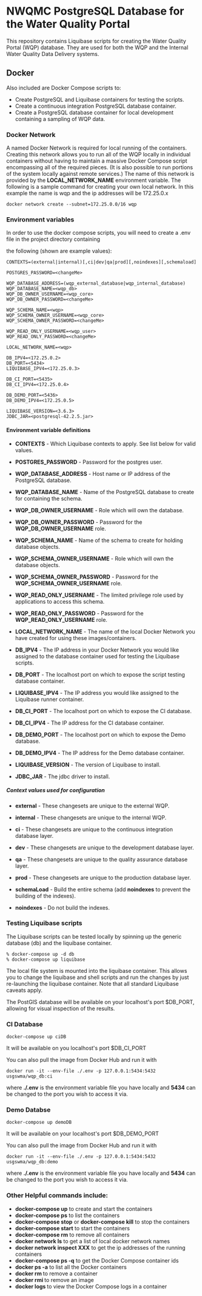 # NWQMC PostgreSQL Database for the Water Quality Portal

This repository contains Liquibase scripts for creating the Water Quality Portal (WQP) database. They are used for both the WQP and the Internal Water Quality Data Delivery systems.

## Docker
Also included are Docker Compose scripts to:
* Create PostgreSQL and Liquibase containers for testing the scripts.
* Create a continuous integration PostgreSQL database container.
* Create a PostgreSQL database container for local development containing a sampling of WQP data.

### Docker Network
A named Docker Network is required for local running of the containers. Creating this network allows you to run all of the WQP locally in individual containers without having to maintain a massive Docker Compose script encompassing all of the required pieces. (It is also possible to run portions of the system locally against remote services.) The name of this network is provided by the __LOCAL_NETWORK_NAME__ environment variable. The following is a sample command for creating your own local network. In this example the name is wqp and the ip addresses will be 172.25.0.x

```
docker network create --subnet=172.25.0.0/16 wqp
```

### Environment variables
In order to use the docker compose scripts, you will need to create a .env file in the project directory containing

the following (shown are example values):

```
CONTEXTS=(external|internal)[,ci|dev|qa|prod][,noindexes][,schemaload]

POSTGRES_PASSWORD=<changeMe>

WQP_DATABASE_ADDRESS=(wqp_external_database|wqp_internal_database)
WQP_DATABASE_NAME=<wqp_db>
WQP_DB_OWNER_USERNAME=<wqp_core>
WQP_DB_OWNER_PASSWORD=<changeMe>

WQP_SCHEMA_NAME=<wqp>
WQP_SCHEMA_OWNER_USERNAME=<wqp_core>
WQP_SCHEMA_OWNER_PASSWORD=<changeMe>

WQP_READ_ONLY_USERNAME=<wqp_user>
WQP_READ_ONLY_PASSWORD=<changeMe>

LOCAL_NETWORK_NAME=<wqp>

DB_IPV4=<172.25.0.2>
DB_PORT=<5434>
LIQUIBASE_IPV4=<172.25.0.3>

DB_CI_PORT=<5435>
DB_CI_IPV4=<172.25.0.4>

DB_DEMO_PORT=<5436>
DB_DEMO_IPV4=<172.25.0.5>

LIQUIBASE_VERSION=<3.6.3>
JDBC_JAR=<postgresql-42.2.5.jar>
```

#### Environment variable definitions

* **CONTEXTS** - Which Liquibase contexts to apply. See list below for valid values.

* **POSTGRES_PASSWORD** - Password for the postgres user.

* **WQP_DATABASE_ADDRESS** - Host name or IP address of the PostgreSQL database.
* **WQP_DATABASE_NAME** - Name of the PostgreSQL database to create for containing the schema.
* **WQP_DB_OWNER_USERNAME** - Role which will own the database.
* **WQP_DB_OWNER_PASSWORD** - Password for the **WQP_DB_OWNER_USERNAME** role.

* **WQP_SCHEMA_NAME** - Name of the schema to create for holding database objects.
* **WQP_SCHEMA_OWNER_USERNAME** - Role which will own the database objects.
* **WQP_SCHEMA_OWNER_PASSWORD** - Password for the **WQP_SCHEMA_OWNER_USERNAME** role.

* **WQP_READ_ONLY_USERNAME** - The limited privilege role used by applications to access this schema.
* **WQP_READ_ONLY_PASSWORD** - Password for the **WQP_READ_ONLY_USERNAME** role.

* **LOCAL_NETWORK_NAME** - The name of the local Docker Network you have created for using these images/containers.
* **DB_IPV4** - The IP address in your Docker Network you would like assigned to the database container used for testing the Liquibase scripts.
* **DB_PORT** - The localhost port on which to expose the script testing database container.
* **LIQUIBASE_IPV4** - The IP address you would like assigned to the Liquibase runner container.

* **DB_CI_PORT** - The localhost port on which to expose the CI database.
* **DB_CI_IPV4** - The IP address for the CI database container.

* **DB_DEMO_PORT** - The localhost port on which to expose the Demo database.
* **DB_DEMO_IPV4** - The IP address for the Demo database container.

* **LIQUIBASE_VERSION** - The version of Liquibase to install.
* **JDBC_JAR** - The jdbc driver to install.

##### Context values used for configuration

* **external** - These changesets are unique to the external WQP.
* **internal** - These changesets are unique to the internal WQP.

* **ci** - These changesets are unique to the continuous integration database layer.
* **dev** - These changesets are unique to the development database layer.
* **qa** - These changesets are unique to the quality assurance database layer.
* **prod** - These changesets are unique to the production database layer.

* **schemaLoad** - Build the entire schema (add **noindexes** to prevent the building of the indexes).

* **noindexes** - Do not build the indexes.

### Testing Liquibase scripts
The Liquibase scripts can be tested locally by spinning up the generic database (db) and the liquibase container.

```
% docker-compose up -d db
% docker-compose up liquibase
```
The local file system is mounted into the liquibase container. This allows you to change the liquibase and shell scripts and run the changes by just re-launching the liquibase container. Note that all standard Liquibase caveats apply.

The PostGIS database will be available on your localhost's port $DB_PORT, allowing for visual inspection of the results.

### CI Database
```
docker-compose up ciDB
```
It will be available on you localhost's port $DB_CI_PORT

You can also pull the image from Docker Hub and run it with

```
docker run -it --env-file ./.env -p 127.0.0.1:5434:5432 usgswma/wqp_db:ci
```
where __./.env__ is the environment variable file you have locally and __5434__ can be changed to the port you wish to access it via.

### Demo Databse

```
docker-compose up demoDB
```

It will be available on your localhost's port $DB_DEMO_PORT


You can also pull the image from Docker Hub and run it with

```
docker run -it --env-file ./.env -p 127.0.0.1:5434:5432 usgswma/wqp_db:demo
```

where __./.env__ is the environment variable file you have locally and __5434__ can be changed to the port you wish to access it via.

### Other Helpful commands include:
* __docker-compose up__ to create and start the containers
* __docker-compose ps__ to list the containers
* __docker-compose stop__ or __docker-compose kill__ to stop the containers
* __docker-compose start__ to start the containers
* __docker-compose rm__ to remove all containers
* __docker network ls__ to get a list of local docker network names
* __docker network inspect XXX__ to get the ip addresses of the running containers
* __docker-compose ps -q__ to get the Docker Compose container ids
* __docker ps -a__ to list all the Docker containers
* __docker rm <containerId>__ to remove a container
* __docker rmi <imageId>__ to remove an image
* __docker logs <containerID>__ to view the Docker Compose logs in a container
